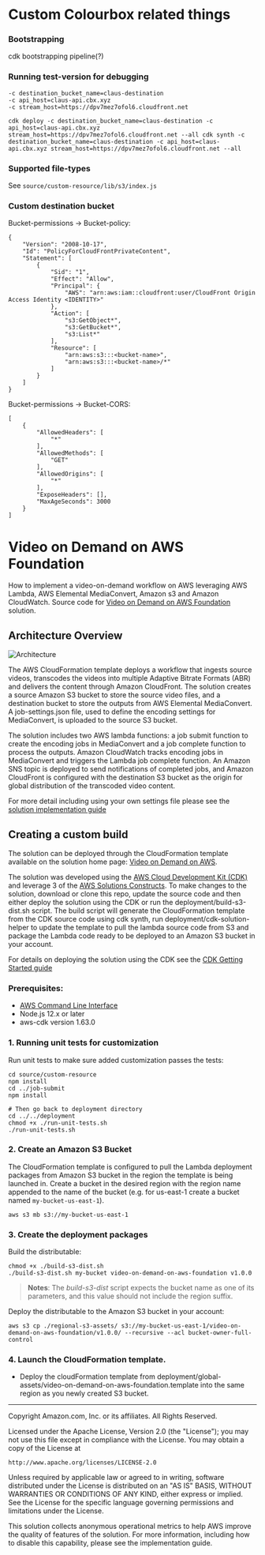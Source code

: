# Custom Colourbox related things

### Bootstrapping
cdk bootstrapping
pipeline(?)

### Running test-version for debugging
```
-c destination_bucket_name=claus-destination
-c api_host=claus-api.cbx.xyz
-c stream_host=https://dpv7mez7ofol6.cloudfront.net
```
`
cdk deploy -c destination_bucket_name=claus-destination -c api_host=claus-api.cbx.xyz stream_host=https://dpv7mez7ofol6.cloudfront.net --all
cdk synth -c destination_bucket_name=claus-destination -c api_host=claus-api.cbx.xyz stream_host=https://dpv7mez7ofol6.cloudfront.net --all
`
### Supported file-types
See `source/custom-resource/lib/s3/index.js`

### Custom destination bucket

Bucket-permissions -> Bucket-policy:
```
{
    "Version": "2008-10-17",
    "Id": "PolicyForCloudFrontPrivateContent",
    "Statement": [
        {
            "Sid": "1",
            "Effect": "Allow",
            "Principal": {
                "AWS": "arn:aws:iam::cloudfront:user/CloudFront Origin Access Identity <IDENTITY>"
            },
            "Action": [
                "s3:GetObject*",
                "s3:GetBucket*",
                "s3:List*"
            ],
            "Resource": [
                "arn:aws:s3:::<bucket-name>",
                "arn:aws:s3:::<bucket-name>/*"
            ]
        }
    ]
}
```
Bucket-permissions -> Bucket-CORS:
```
[
    {
        "AllowedHeaders": [
            "*"
        ],
        "AllowedMethods": [
            "GET"
        ],
        "AllowedOrigins": [
            "*"
        ],
        "ExposeHeaders": [],
        "MaxAgeSeconds": 3000
    }
]
```

# Video on Demand on AWS Foundation

How to implement a video-on-demand workflow on AWS leveraging AWS Lambda, AWS Elemental MediaConvert, Amazon s3 and Amazon CloudWatch. Source code for [Video on Demand on AWS Foundation](https://aws.amazon.com/solutions/video-on-demand-on-aws/) solution.

## Architecture Overview
![Architecture](architecture.png)

The AWS CloudFormation template deploys a workflow that ingests source videos, transcodes the videos into multiple Adaptive Bitrate Formats (ABR) and delivers the content through Amazon CloudFront. The solution creates a source Amazon S3 bucket to store the source video files, and a destination bucket to store the outputs from AWS Elemental MediaConvert. A  job-settings.json file, used to define the encoding settings for MediaConvert, is uploaded to the source S3 bucket.

The solution includes two AWS lambda functions: a job submit function to create the encoding jobs in MediaConvert and a job complete function to process the outputs. Amazon CloudWatch tracks encoding jobs in MediaConvert and triggers the Lambda job complete function. An Amazon SNS topic is deployed to send notifications of completed jobs, and Amazon CloudFront is configured with the destination S3 bucket as the origin for global distribution of the transcoded video content.

For more detail including using your own settings file please see the [solution implementation guide](https://docs.aws.amazon.com/solutions/latest/video-on-demand-on-aws-foundation/welcome.html)



## Creating a custom build
The solution can be deployed through the CloudFormation template available on the solution home page: [Video on Demand on AWS](https://aws.amazon.com/solutions/video-on-demand-on-aws/).

The solution was developed using the [AWS Cloud Development Kit (CDK)](https://docs.aws.amazon.com/cdk/latest/guide/home.html) and leverage 3 of the [AWS Solutions Constructs](https://docs.aws.amazon.com/solutions/latest/constructs/welcome.html). To make changes to the solution, download or clone this repo, update the source code and then either deploy the solution using the CDK or run the deployment/build-s3-dist.sh script. The build script will generate the CloudFormation template from the CDK source code using cdk synth, run deployment/cdk-solution-helper to update the template to pull the lambda source code from S3 and package the Lambda code ready to be deployed to an Amazon S3 bucket in your account.  

For details on deploying the solution using the CDK see the [CDK Getting Started guide](https://docs.aws.amazon.com/cdk/latest/guide/hello_world.html)


### Prerequisites:
* [AWS Command Line Interface](https://aws.amazon.com/cli/)
* Node.js 12.x or later
* aws-cdk version 1.63.0


### 1. Running unit tests for customization
Run unit tests to make sure added customization passes the tests:
```
cd source/custom-resource
npm install
cd ../job-submit
npm install

# Then go back to deployment directory
cd ../../deployment
chmod +x ./run-unit-tests.sh
./run-unit-tests.sh
```

### 2. Create an Amazon S3 Bucket
The CloudFormation template is configured to pull the Lambda deployment packages from Amazon S3 bucket in the region the template is being launched in. Create a bucket in the desired region with the region name appended to the name of the bucket (e.g. for us-east-1 create a bucket named ```my-bucket-us-east-1```).
```
aws s3 mb s3://my-bucket-us-east-1
```

### 3. Create the deployment packages
Build the distributable:
```
chmod +x ./build-s3-dist.sh
./build-s3-dist.sh my-bucket video-on-demand-on-aws-foundation v1.0.0
```

> **Notes**: The _build-s3-dist_ script expects the bucket name as one of its parameters, and this value should not include the region suffix.

Deploy the distributable to the Amazon S3 bucket in your account:
```
aws s3 cp ./regional-s3-assets/ s3://my-bucket-us-east-1/video-on-demand-on-aws-foundation/v1.0.0/ --recursive --acl bucket-owner-full-control
```

### 4. Launch the CloudFormation template.
* Deploy the cloudFormation template from deployment/global-assets/video-on-demand-on-aws-foundation.template into the same region as you newly created S3 bucket.


***

Copyright Amazon.com, Inc. or its affiliates. All Rights Reserved.

Licensed under the Apache License, Version 2.0 (the "License");
you may not use this file except in compliance with the License.
You may obtain a copy of the License at

    http://www.apache.org/licenses/LICENSE-2.0

Unless required by applicable law or agreed to in writing, software
distributed under the License is distributed on an "AS IS" BASIS,
WITHOUT WARRANTIES OR CONDITIONS OF ANY KIND, either express or implied.
See the License for the specific language governing permissions and
limitations under the License.

This solution collects anonymous operational metrics to help AWS improve the quality of features of the solution. For more information, including how to disable this capability, please see the implementation guide.

